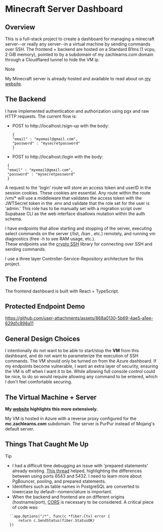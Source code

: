 # Minecraft Server Dashboard

## Overview  
This is a full-stack project to create a dashboard for
managing a minecraft server--or really any server--in a virtual machine by sending commands over SSH.
The frontend + backend are hosted on a Standard B1ms (1 vcpu, 2 GiB memory), pointed to by a subdomain of my zachlearns.com domain through a Cloudflared
tunnel to hide the VM ip.
> [!NOTE]
My Minecraft server is already hosted and available to read about on [my website](https://zachlearns.com/mc.html).

## The Backend
I have implemented authentication and authorization using pgx and raw HTTP requests. The current flow is:
- POST to http://localhost:<port>/sign-up with the body:
  ```
  {
  "email" : "myemail@gmail.com",
  "password" : "mysecretpassword"
  }
  ```
- POST to http://localhost:<port>/login with the body:
 ```
  {
  "email" : "myemail@gmail.com",
  "password" : "mysecretpassword"
  }
```
A request to the 'login' route will store an access token and userID in the session cookies. These cookies are essential. Any route
within the route /vm/* will use a middleware that validates the access token with the JWTSecret token in the .env and validate
that the role set for the user is 'admin.' This role has to be manually set with a migration script over Supabase CLI as the web interface disallows mutation within the auth schema.


I have endpoints that allow starting and stopping of the server, executing select commands on the server (/list, /ban <player>, etc.) remotely,
and running vm diagnostics (free -h to see RAM usage, etc.).   
These endpoints use the [crypto SSH](golang.org/x/crypto/ssh) library
for connecting over SSH and sending commands.

I use a three layer Controller-Service-Repository architecture for this project.

## The Frontend
The frontend dashboard is built with React + TypeScript.

## Protected Endpoint Demo
https://github.com/user-attachments/assets/868a0130-5b69-4ae5-a1ee-629d1c898a11

## General Design Choices
I intentionally do not want to be able to start/stop the **VM** from this dashboard, and do not want to parameterize the execution
of SSH commands. The VM should only be turned on from the Azure dashboard. If my endpoints become vulnerable, I want an extra layer of security,
ensuring the VM is off when I want it to be. While allowing full console control could be nice, to do so would require allowing any command to be entered,
which I don't feel comfortable securing.


## The Virtual Machine + Server
**My [website](http://zachlearns.com/mc.html) highlights this more extensively.**

My VM is hosted in Azure with a reverse proxy configured for the **mc.zachlearns.com** subdomain. The server is PurPur instead of Mojang's default server.

## Things That Caught Me Up
> [!TIP]
> - I had a difficult time debugging an issue with 'prepared statements' already existing. [This thread](https://forum.bubble.io/t/sql-connector-issue-prepared-statement-supabase-integration/303849/3) helped, highlighting the differences between using ports 6543 and 5432. I need to learn more about PgBouncer, pooling, and prepared statements.   
> - Identifiers such as table names in PostgreSQL are converted to lowercase by default--nomenclature is important.  
> - When the backend and frontend are on different origins (hostname/port), [CORS](https://developer.mozilla.org/en-US/docs/Web/HTTP/CORS) is necessary to be considered. A critical piece of code was:
  ```
	``app.Options("/*", func(c *fiber.Ctx) error {
		return c.SendStatus(fiber.StatusOK)
	})
  ```
